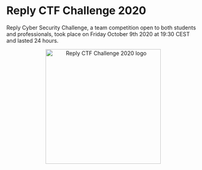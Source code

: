 # Reply CTF Challenge 2020

Reply Cyber Security Challenge, a team competition open to both students and professionals, took place on Friday October 9th 2020 at 19:30 CEST and lasted 24 hours.

<p align="center">
  <img width="300px" alt="Reply CTF Challenge 2020 logo" src="/assets/images/replyctf-logo.png">
</p>

